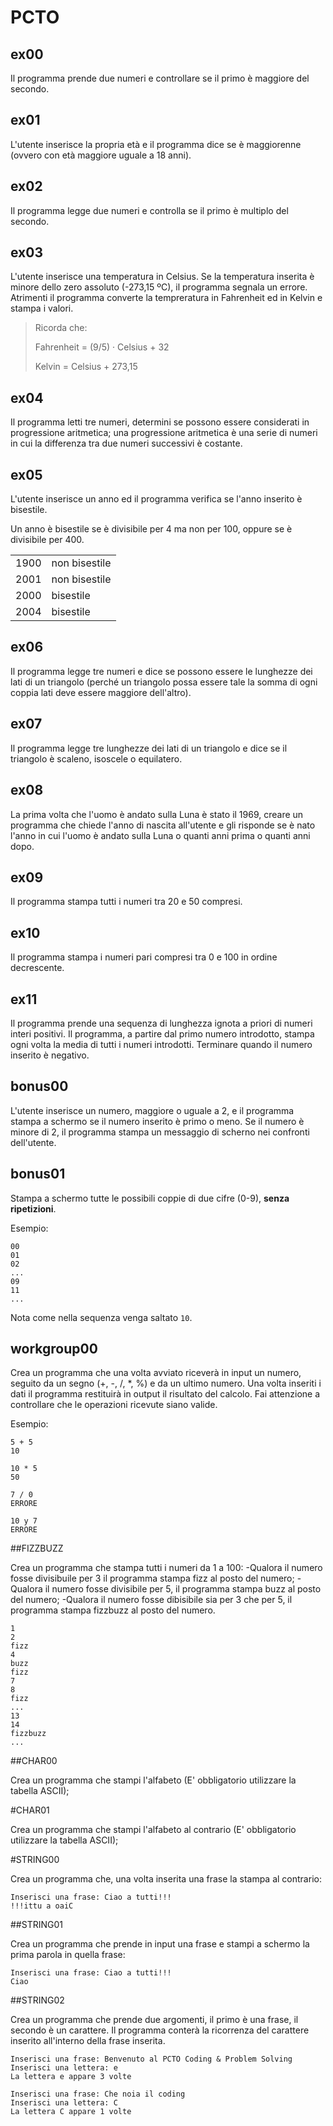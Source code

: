 # PCTO

## ex00

Il programma prende due numeri e controllare se il primo è maggiore del secondo.

## ex01

L'utente inserisce la propria età e il programma dice se è maggiorenne (ovvero con età maggiore uguale a 18 anni).

## ex02

Il programma legge due numeri e controlla se il primo è multiplo del secondo.

## ex03

L'utente inserisce una temperatura in Celsius. Se la temperatura inserita è minore dello zero assoluto (-273,15 ºC), il programma segnala un errore. Atrimenti il programma converte la tempreratura in Fahrenheit ed in Kelvin e stampa i valori.

> Ricorda che:
>
> Fahrenheit = (9/5) · Celsius + 32
>
> Kelvin = Celsius + 273,15

## ex04

Il programma letti tre numeri, determini se possono essere considerati in progressione aritmetica; una progressione aritmetica è una serie di numeri in cui la differenza tra due numeri successivi è costante.

## ex05

L'utente inserisce un anno ed il programma verifica se l'anno inserito è bisestile.

Un anno è bisestile se è divisibile per 4 ma non per 100, oppure se è divisibile per 400.

|      |               |
| ---- | ------------- |
| 1900 | non bisestile |
| 2001 | non bisestile |
| 2000 | bisestile     |
| 2004 | bisestile     |

## ex06

Il programma legge tre numeri e dice se possono essere le lunghezze dei lati di un triangolo (perché un triangolo possa essere tale la somma di ogni coppia lati deve essere maggiore dell'altro).

## ex07

Il programma legge tre lunghezze dei lati di un triangolo e dice se il triangolo è scaleno, isoscele o equilatero.

## ex08

La prima volta che l'uomo è andato sulla Luna è stato il 1969, creare un programma che chiede l'anno di nascita all'utente e gli risponde se è nato l'anno in cui l'uomo è andato sulla Luna o quanti anni prima o quanti anni dopo.

## ex09

Il programma stampa tutti i numeri tra 20 e 50 compresi.

## ex10

Il programma stampa i numeri pari compresi tra 0 e 100 in ordine decrescente.

## ex11

Il programma prende una sequenza di lunghezza ignota a priori di numeri interi positivi. Il programma, a partire dal primo numero introdotto, stampa ogni volta la media di tutti i numeri introdotti. Terminare quando il numero inserito è negativo.

## bonus00

L'utente inserisce un numero, maggiore o uguale a 2, e il programma stampa a schermo se il numero inserito è primo o meno. Se il numero è minore di 2, il programma stampa un messaggio di scherno nei confronti dell'utente.

## bonus01

Stampa a schermo tutte le possibili coppie di due cifre (0-9), **senza ripetizioni**.

Esempio:

```
00
01
02
...
09
11
...
```

Nota come nella sequenza venga saltato `10`.

## workgroup00

Crea un programma che una volta avviato riceverà in input un numero, seguito da un segno (+, -, /, *, %) e da un ultimo numero. Una volta inseriti i dati il programma restituirà in output il risultato del calcolo. Fai attenzione a controllare che le operazioni ricevute siano valide.

Esempio:

```
5 + 5
10
```
```
10 * 5
50
```
```
7 / 0
ERRORE
```
```
10 y 7
ERRORE
```

##FIZZBUZZ

Crea un programma che stampa tutti i numeri da 1 a 100:
-Qualora il numero fosse divisibuile per 3 il programma stampa fizz al posto del numero;
-Qualora il numero fosse divisibile per 5, il programma stampa buzz al posto del numero;
-Qualora il numero fosse dibisibile sia per 3 che per 5, il programma stampa fizzbuzz al posto del numero.
```
1
2
fizz
4
buzz
fizz
7
8
fizz
...
13
14
fizzbuzz
...
```


##CHAR00

Crea un programma che stampi l'alfabeto (E' obbligatorio utilizzare la tabella ASCII);

#CHAR01

Crea un programma che stampi l'alfabeto al contrario (E' obbligatorio utilizzare la tabella ASCII);

#STRING00

Crea un programma che, una volta inserita una frase la stampa al contrario:
```
Inserisci una frase: Ciao a tutti!!!
!!!ittu a oaiC
```

##STRING01

Crea un programma che prende in input una frase e stampi a schermo la prima parola in quella frase:
```
Inserisci una frase: Ciao a tutti!!!
Ciao
```

##STRING02

Crea un programma che prende due argomenti, il primo è una frase, il secondo è un carattere. Il programma conterà la ricorrenza del carattere inserito all'interno della frase inserita.

```
Inserisci una frase: Benvenuto al PCTO Coding & Problem Solving
Inserisci una lettera: e
La lettera e appare 3 volte
```
```
Inserisci una frase: Che noia il coding
Inserisci una lettera: C
La lettera C appare 1 volte
```





